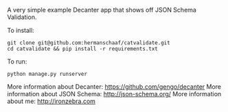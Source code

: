 A very simple example Decanter app that shows off JSON Schema Validation.

To install:

    git clone git@github.com:hermanschaaf/catvalidate.git
    cd catvalidate && pip install -r requirements.txt

To run:

    python manage.py runserver

More information about Decanter: https://github.com/gengo/decanter
More information about JSON Schema: http://json-schema.org/
More information about me: http://ironzebra.com